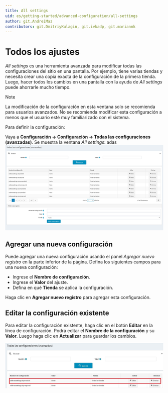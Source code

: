 ```yaml
---
title: All settings
uid: es/getting-started/advanced-configuration/all-settings
author: git.AndreiMaz
contributors: git.DmitriyKulagin, git.ivkadp, git.mariannk
---
```


# Todos los ajustes

*All settings* es una herramienta avanzada para modificar todas las configuraciones del sitio en una pantalla. Por ejemplo, tiene varias tiendas y necesita crear una copia exacta de la configuración de la primera tienda. Luego, hacer todos los cambios en una pantalla con la ayuda de *All settings* puede ahorrarle mucho tiempo.

> [!NOTE]
>
> La modificación de la configuración en esta ventana solo se recomienda para usuarios avanzados. No se recomienda modificar esta configuración a menos que el usuario esté muy familiarizado con el sistema.

Para definir la configuración:

Vaya a **Configuración → Configuración → Todas las configuraciones (avanzadas)**. Se muestra la ventana *All settings*:
adas
![Todos los ajustes](_static/all-settings/allsettings.png)

## Agregar una nueva configuración

Puede agregar una nueva configuración usando el panel *Agregar nuevo registro* en la parte inferior de la página. Defina los siguientes campos para una nueva configuración:

* Ingrese el **Nombre de configuración**.
* Ingrese el **Valor** del ajuste.
* Defina en qué **Tienda** se aplica la configuración.

Haga clic en **Agregar nuevo registro** para agregar esta configuración.

## Editar la configuración existente

Para editar la configuración existente, haga clic en el botón **Editar** en la línea de configuración. Podrá editar el 
**Nombre de la configuración** y su **Valor**. Luego haga clic en **Actualizar** para guardar los cambios.

![Edit setting](_static/all-settings/edit.jpg)

